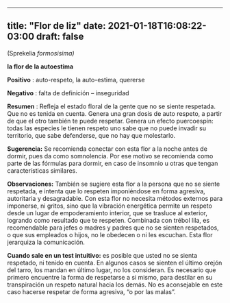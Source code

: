 
---
title: "Flor de liz"
date: 2021-01-18T16:08:22-03:00
draft: false
--- 
        

 

 



(Sprekelia *formosisima)*


**la flor de la autoestima** 
 


**Positivo** : auto-respeto, la auto-estima, quererse


**Negativo** : falta de definición – inseguridad
 


**Resumen** : Refleja el estado floral de la gente que no se
 siente respetada. Que no es tenida en cuenta.
Genera una gran dosis de
 auto respeto, a partir de que el otro también te puede respetar. 
Genera un efecto
 puercoespín: todas las especies le tienen respeto uno sabe que no puede invadir
 su territorio, que sabe defenderse, que no hay que molestarlo. 


**Sugerencia:**  Se
 recomienda conectar con esta flor a la noche antes de dormir, pues da como
 somnolencia. Por ese motivo se recomienda como parte de las fórmulas para
 dormir, en caso de insomnio u otras que tengan características similares.


**Observaciones:** 
 También se sugiere esta flor a la persona que no se siente respetada, e intenta
 que lo respeten imponiéndose en forma agresiva, autoritaria y desagradable. Con
 esta flor no necesita métodos externos para imponerse, ni gritos, sino que la
 vibración energética permite un respeto desde un lugar de empoderamiento
 interior, que se trasluce al exterior, logrando como resultado que te respeten.
Combinada con
 trébol lila, es recomendable para jefes o madres y padres que no se sienten
 respetados, o que sus empleados o hijos, no le obedecen o ni les escuchan. Esta
 flor jerarquiza la comunicación.
 


**Cuando sale en un test intuitivo:**  es posible que usted no se sienta respetado,
 ni tenido en cuenta.
En algunos casos se
 sienten el último orejón del tarro, los mandan en último lugar, no los
 consideran.
Es necesario que
 primero encuentre la forma de respetarse a si mismo, para destilar en su
 transpiración un respeto natural hacia los demás.
No es aconsejable
 en este caso hacerse respetar de forma agresiva, “o por las malas”.



